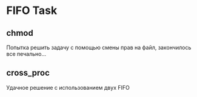 # FIFO Task
## chmod
Попытка решить задачу с помощью смены прав на файл, закончилось все печально...
## cross_proc
Удачное решение с использованием двух FIFO
